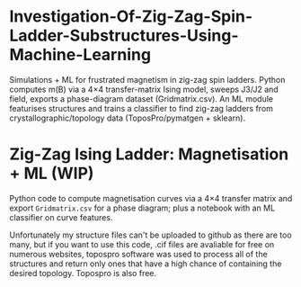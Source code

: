 # Investigation-Of-Zig-Zag-Spin-Ladder-Substructures-Using-Machine-Learning
Simulations + ML for frustrated magnetism in zig-zag spin ladders. Python computes m(B) via a 4×4 transfer-matrix Ising model, sweeps J3/J2 and field, exports a phase-diagram dataset (Gridmatrix.csv). An ML module featurises structures and trains a classifier to find zig-zag ladders from crystallographic/topology data (ToposPro/pymatgen + sklearn).
# Zig-Zag Ising Ladder: Magnetisation + ML (WIP)

Python code to compute magnetisation curves via a 4×4 transfer matrix and export `Gridmatrix.csv` for a phase diagram; plus a notebook with an ML classifier on curve features.

Unfortunately my structure files can't be uploaded to github as there are too many, but if you want to use this code, .cif files are avaliable for free on numerous websites, topospro software was used to process all of the structures and return only ones that have a high chance of containing the desired topology. Topospro is also free. 

